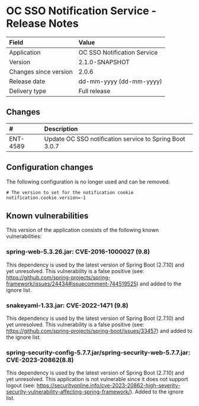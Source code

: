 # OC SSO Notification Service - Release Notes

| Field                     | Value                       |
|:--------------------------|:----------------------------|
| Application               | OC SSO Notification Service |
| Version                   | 2.1.0-SNAPSHOT              |
| Changes since version     | 2.0.6                       |
| Release date              | dd-mm-yyyy (dd-mm-yyyy)     |
| Delivery type             | Full release                |

## Changes

| #        | Description                                             |
|:---------|:--------------------------------------------------------|
| ENT-4589 | Update OC SSO notification service to Spring Boot 3.0.7 |

## Configuration changes

The following configuration is no longer used and can be removed.

    # The version to set for the notification cookie
    notification.cookie.version=-1

## Known vulnerabilities

This version of the application consists of the following known vulnerabilities:

### spring-web-5.3.26.jar: CVE-2016-1000027 (9.8)

This dependency is used by the latest version of Spring Boot (2.7.10) and yet unresolved. This vulnerability is a false
positive (see: https://github.com/spring-projects/spring-framework/issues/24434#issuecomment-744519525) and added to
the ignore list.

### snakeyaml-1.33.jar: CVE-2022-1471 (9.8)

This dependency is used by the latest version of Spring Boot (2.7.10) and yet unresolved. This vulnerability is a false
positive (see: https://github.com/spring-projects/spring-boot/issues/33457) and added to the ignore list.

### spring-security-config-5.7.7.jar/spring-security-web-5.7.7.jar: CVE-2023-20862(8.8)

This dependency is used by the latest version of Spring Boot (2.7.10) and yet unresolved. This application is not 
vulnerable since it does not support logout 
(see: https://securityonline.info/cve-2023-20862-high-severity-security-vulnerability-affecting-spring-framework/). 
Added to the ignore list.
